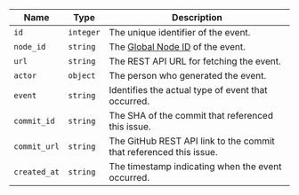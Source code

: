 | Name         | Type      | Description                                                               |
| ------------ | --------- | ------------------------------------------------------------------------- |
| `id`         | `integer` | The unique identifier of the event.                                       |
| `node_id`    | `string`  | The [Global Node ID](/graphql/guides/using-global-node-ids) of the event. |
| `url`        | `string`  | The REST API URL for fetching the event.                                  |
| `actor`      | `object`  | The person who generated the event.                                       |
| `event`      | `string`  | Identifies the actual type of event that occurred.                        |
| `commit_id`  | `string`  | The SHA of the commit that referenced this issue.                         |
| `commit_url` | `string`  | The GitHub REST API link to the commit that referenced this issue.        |
| `created_at` | `string`  | The timestamp indicating when the event occurred.                         |
